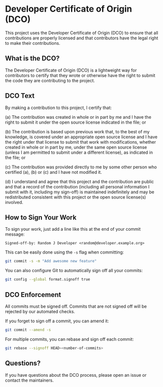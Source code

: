 # Developer Certificate of Origin (DCO)

This project uses the Developer Certificate of Origin (DCO) to ensure that all contributions are properly licensed and that contributors have the legal right to make their contributions.

## What is the DCO?

The Developer Certificate of Origin (DCO) is a lightweight way for contributors to certify that they wrote or otherwise have the right to submit the code they are contributing to the project.

## DCO Text

By making a contribution to this project, I certify that:

(a) The contribution was created in whole or in part by me and I have the right to submit it under the open source license indicated in the file; or

(b) The contribution is based upon previous work that, to the best of my knowledge, is covered under an appropriate open source license and I have the right under that license to submit that work with modifications, whether created in whole or in part by me, under the same open source license (unless I am permitted to submit under a different license), as indicated in the file; or

(c) The contribution was provided directly to me by some other person who certified (a), (b) or (c) and I have not modified it.

(d) I understand and agree that this project and the contribution are public and that a record of the contribution (including all personal information I submit with it, including my sign-off) is maintained indefinitely and may be redistributed consistent with this project or the open source license(s) involved.

## How to Sign Your Work

To sign your work, just add a line like this at the end of your commit message:

```
Signed-off-by: Random J Developer <random@developer.example.org>
```

This can be easily done using the `-s` flag when committing:

```bash
git commit -s -m "Add awesome new feature"
```

You can also configure Git to automatically sign off all your commits:

```bash
git config --global format.signoff true
```

## DCO Enforcement

All commits must be signed off. Commits that are not signed off will be rejected by our automated checks.

If you forget to sign off a commit, you can amend it:

```bash
git commit --amend -s
```

For multiple commits, you can rebase and sign off each commit:

```bash
git rebase --signoff HEAD~<number-of-commits>
```

## Questions?

If you have questions about the DCO process, please open an issue or contact the maintainers.
